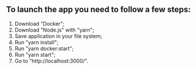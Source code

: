 ## To launch the app you need to follow a few steps:
1. Download "Docker";
2. Download "Node.js" with "yarn";
3. Save application in your file system;
4. Run "yarn install";
5. Run "yarn docker:start";
6. Run "yarn start";
7. Go to "http://localhost:3000/".